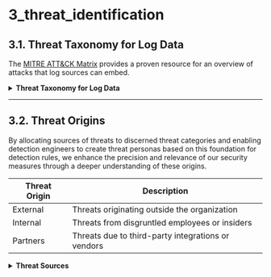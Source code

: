 # 3_threat_identification

## **3.1. Threat Taxonomy for Log Data**

The [MITRE ATT&CK Matrix](https://attack.mitre.org/) provides a proven resource for an overview of attacks that log sources can embed.

<details>
  <summary><strong>Threat Taxonomy for Log Data</strong></summary>

  | Category | Description | Examples |
  | --- | --- | --- |
  | Access Control | Threats related to authentication, authorization, and session management. | Excessive Role Granted, Unusual Logon Times, Multiple Logon Failures, Geographically Improbable Login, Unauthorized Cloud Database Access |
  | Data Movement | Threats related to the movement, transfer, and sharing of data. | Data Export Activity, Abnormal Data Transfer, Suspicious File Uploads, Data Exfiltration, Unexpected Data Retrieval |
  | Configuration Issues | Threats arising from misconfigurations in software, services, or infrastructure. | Public Storage System Exposure, Log Configuration Changes, Cloud Resource Misconfiguration, Insecure Network Exposure, Misconfigured Identity Policies |
  | Network Anomalies | Threats related to unusual or unauthorized network traffic patterns and sources. | Suspicious Network Traffic Patterns, Suspicious Outbound Connections, Elevated Network Traffic, Infiltration of Security Groups, Suspicious DNS Queries |
  | Resource Misuse | Threats arising from the misuse of cloud or organizational resources. | Unexpected Resource Creation, Cloud Service Scaling Anomalies, Unauthorized Application Installation, Misuse of Cloud Storage APIs, Unauthorized Cloud Service Deployment |
  | API and Service Abuse | Threats related to the misuse or abuse of APIs and other platform-specific services. | API Token Abuse, Service Misuse, Unauthorized Cloud API Exposure, Malicious Code Execution, Third-party Integration Anomalies |
  | Information Exposure | Threats related to the unintended exposure or leakage of sensitive or critical information. | Sensitive Data Exposure, External Document Sharing, Cloud Credential Abuse, Information Disclosure, API Data Leak |
  | Operational Anomalies | Threats related to operational aspects of cloud platforms or infrastructure. | Cloud Billing Anomalies, Infrastructure Drift, Unauthorized Cloud API Exposure, Log Configuration Changes, Unexpected Admin Activity |
  | Insider Threats | Threats originating from within the organization, including accidental or intentional actions. | Misuse of Resources, Data Theft by Employees, Inappropriate Access or Data Retrieval, Insider-driven Configuration Changes |
  | Physical Threats | Threats concerning the physical security of infrastructure, including data centers and hardware. | Theft of Hardware, Sabotage of Infrastructure, Natural Disasters Affecting Operation, Physical Infiltration of Data Centers |
  | Third-party Risks | Threats arising from third-party integrations, vendors, and other external entities. | Vulnerable Third-party Software, Supply Chain Attacks, Partner Data Leaks, Unauthorized Third-party Data Access, Compromised Third-party Applications |
  | Code Execution | Threats related to the execution of malicious or unauthorized code. | Remote Code Execution, Script Injection Attacks, Malware Execution, Unauthorized Cloud Function Triggers |
  | Social Engineering | Threats leveraging human factors to gain unauthorized access, manipulate individuals, or steal data. | Phishing Attacks, Spear Phishing, Whaling, Vishing, Baiting, Pretexting, Tailgating |

</details>


---

## **3.2. Threat Origins**

By allocating sources of threats to discerned threat categories and enabling detection engineers to create threat personas based on this foundation for detection rules, we enhance the precision and relevance of our security measures through a deeper understanding of these origins.

| Threat Origin | Description |
| --- | --- |
| External | Threats originating outside the organization |
| Internal | Threats from disgruntled employees or insiders |
| Partners | Threats due to third-party integrations or vendors |



<details>
  <summary><strong>Threat Sources</strong></summary>

  | Threat Source | Description |
  | --- | --- |
  | Supply Chain | Threats arising from the entire supply chain, encompassing hardware manufacturers, software developers, and service providers. A compromised component can introduce vulnerabilities into the end product or service. |
  | Customers/Clients | In platforms with user-generated content or customizability, customers might inadvertently (or intentionally) introduce security vulnerabilities. |
  | Contractors and Consultants | Unlike regular employees, these individuals might not be fully versed in a company's security culture. With temporary access to resources, they could inadvertently introduce threats. |
  | Automated or Bots | Automated scripts, crawlers, or bots programmed to exploit vulnerabilities, perform DDoS attacks, or scrape information. These are specifically non-human and automated threats. |
  | Competitors | In corporate espionage scenarios, competitors might try to infiltrate, disrupt, or steal information. |
  | State-sponsored Actors | Groups backed by nation-states or governments with motives ranging from espionage to cyber warfare. |
  | Hacktivists | Groups or individuals executing cyber-attacks based on political or ideological motives. |
  | Former Employees | Those who have left an organization but might still have access or could harbor grievances motivating malicious actions. |
  | Physical Intruders | Individuals bypassing digital security by exploiting physical vulnerabilities to gain access to facilities. |
  | Cloud Service Providers | Trusted with data and services, there's a risk these providers might be compromised or might inadvertently expose data. |
  | Current Employees (Insider Threats) | Employees within the organization might misuse their access due to various motives, such as financial gain, curiosity, or grievances. They could intentionally or unintentionally become a threat. |
  | Third-party Vendors | Organizations or individuals who provide services or products to your organization but aren't directly employed by you. They might have some level of access to your systems or data, presenting a potential threat vector. |

</details>
